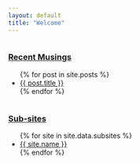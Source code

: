 ```yaml
---
layout: default
title: "Welcome"
---
```

<div class="container">
  <div class="column">
    <h3><u>Recent Musings</u></h3>
    <ul>
      {% for post in site.posts %}
        <li>
          <a href="{{ post.url }}">{{ post.title }}</a>
        </li>
      {% endfor %}
    </ul>
  </div>

  <div class="column">
    <h3><u>Sub-sites</u></h3>
    <ul>
      {% for site in site.data.subsites %}
        <li><a href="{{site.url}}">{{ site.name }}</a></li>
      {% endfor %}
    </ul>
  </div>
</div>
